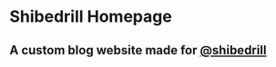 # Shibedrill Homepage

## A custom blog website made for [@shibedrill](https://github.com/shibedrill)
